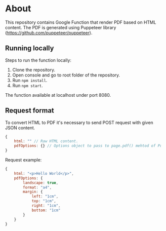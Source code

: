 # About

This repository contains Google Function that render PDF based on HTML content. The PDF is generated using Puppeteer library (https://github.com/puppeteer/puppeteer).

## Running locally
Steps to run the function locally:
1. Clone the repository.
1. Open console and go to root folder of the repository.
1. Run `npm install`.
1. Run `npm start`.

The function available at localhost under port 8080.

## Request format
To convert HTML to PDF it's necessary to send POST request with given JSON content.

``` js
{
    html: "" // Raw HTML content.
    pdfOptions: {} // Options object to pass to page.pdf() mehtod of Puppeteer.
}
```

Request example:
``` js
{
    html: "<p>Hello World</p>",
    pdfOptions: {
        landscape: true,
        format: "a4",
        margin: {
            left: "1cm",
            top: "1cm",
            right: "1cm",
            bottom: "1cm"
        }
    }
}
```